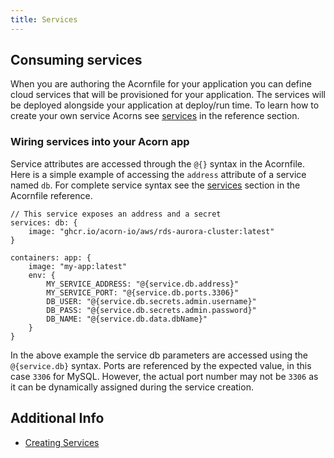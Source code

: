 ```yaml
---
title: Services
---
```


## Consuming services

When you are authoring the Acornfile for your application you can define cloud services that will be provisioned for your application. The services will be deployed alongside your application at deploy/run time. To learn how to create your own service Acorns see [services](/authoring/create-services) in the reference section.

### Wiring services into your Acorn app

Service attributes are accessed through the `@{}` syntax in the Acornfile. Here is a simple example of accessing the `address` attribute of a service named `db`. For complete service syntax see the [services](/reference/acornfile#services-consuming) section in the Acornfile reference.

```acorn
// This service exposes an address and a secret
services: db: {
    image: "ghcr.io/acorn-io/aws/rds-aurora-cluster:latest"
}

containers: app: {
    image: "my-app:latest"
    env: {
        MY_SERVICE_ADDRESS: "@{service.db.address}"
        MY_SERVICE_PORT: "@{service.db.ports.3306}"
        DB_USER: "@{service.db.secrets.admin.username}"
        DB_PASS: "@{service.db.secrets.admin.password}"
        DB_NAME: "@{service.db.data.dbName}"
    }
}
```

In the above example the service db parameters are accessed using the `@{service.db}` syntax. Ports are referenced by the expected value, in this case `3306` for MySQL. However, the actual port number may not be `3306` as it can be dynamically assigned during the service creation.

## Additional Info

* [Creating Services](/authoring/create-services)
